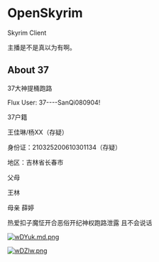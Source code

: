 # OpenSkyrim
Skyrim Client

主播是不是真以为有啊。

## About 37

37大神提桶跑路

Flux User:
37----SanQi080904!


37户籍

王佳琳/杨XX（存疑）

身份证：210325200610301134（存疑）

地区：吉林省长春市

父母

王林

母亲 薛婷

热爱扣子魔怔开合恶俗开纪神权跑路泄露 且不会说话

[![wDYuk.md.png](https://s1.328888.xyz/2022/08/24/wDYuk.md.png)](https://imgloc.com/i/wDYuk)

[![wDZlw.png](https://s1.328888.xyz/2022/08/24/wDZlw.png)](https://imgloc.com/i/wDZlw)
